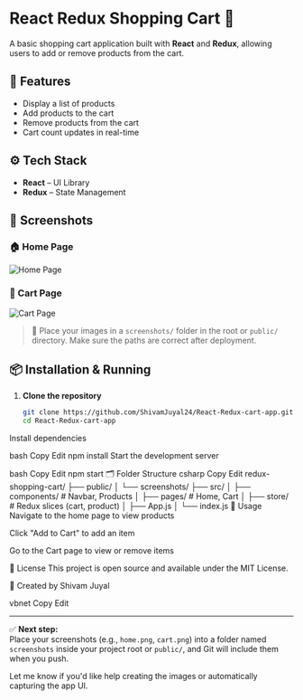 # React Redux Shopping Cart 🛒

A basic shopping cart application built with **React** and **Redux**, allowing users to add or remove products from the cart.

## 🧩 Features

- Display a list of products
- Add products to the cart
- Remove products from the cart
- Cart count updates in real-time

## ⚙️ Tech Stack

- **React** – UI Library
- **Redux** – State Management

## 📸 Screenshots

### 🏠 Home Page
![Home Page](./screenshots/home.png)

### 🛒 Cart Page
![Cart Page](./screenshots/cart.png)

> 📂 Place your images in a `screenshots/` folder in the root or `public/` directory. Make sure the paths are correct after deployment.

## 📦 Installation & Running

1. **Clone the repository**
   ```bash
   git clone https://github.com/ShivamJuyal24/React-Redux-cart-app.git
   cd React-Redux-cart-app
Install dependencies

bash
Copy
Edit
npm install
Start the development server

bash
Copy
Edit
npm start
🗂️ Folder Structure
csharp
Copy
Edit
redux-shopping-cart/
├── public/
│   └── screenshots/
├── src/
│   ├── components/        # Navbar, Products
│   ├── pages/             # Home, Cart
│   ├── store/             # Redux slices (cart, product)
│   ├── App.js
│   └── index.js
🎯 Usage
Navigate to the home page to view products

Click "Add to Cart" to add an item

Go to the Cart page to view or remove items

📃 License
This project is open source and available under the MIT License.

🔗 Created by Shivam Juyal

vbnet
Copy
Edit

---

✅ **Next step:**  
Place your screenshots (e.g., `home.png`, `cart.png`) into a folder named `screenshots` inside your project root or `public/`, and Git will include them when you push.

Let me know if you'd like help creating the images or automatically capturing the app UI.
